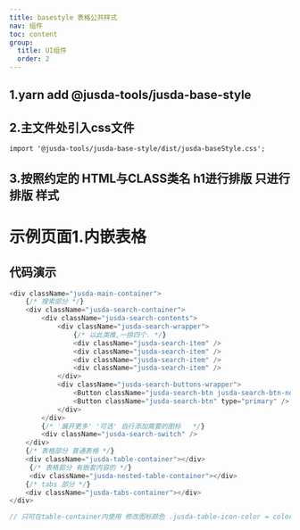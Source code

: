 ```yaml
---
title: basestyle 表格公共样式
nav: 组件
toc: content
group: 
  title: UI组件
  order: 2
---
```

## 1.yarn add @jusda-tools/jusda-base-style

## 2.主文件处引入css文件

`import '@jusda-tools/jusda-base-style/dist/jusda-baseStyle.css';`

## 3.按照约定的 HTML与CLASS类名  h1进行排版  只进行排版 样式

# 示例页面1.内嵌表格

## 代码演示

<code iframe="600" src="../../demo/jusda-base-style/nested.jsx"></code>

```javascript
<div className="jusda-main-container">
    {/* 搜索部分 */}
    <div className="jusda-search-container">
        <div className="jusda-search-contents">
            <div className="jusda-search-wrapper">
                {/* 以此类推,一排四个. */}
                <div className="jusda-search-item" />
                <div className="jusda-search-item" />
                <div className="jusda-search-item" />
                <div className="jusda-search-item" />
            </div>
            <div className="jusda-search-buttons-wrapper">
                <Button className="jusda-search-btn jusda-search-btn-normal" />
                <Button className="jusda-search-btn" type="primary" />
            </div>
        </div>
        {/* '展开更多' '可选' 自行添加需要的图标   */}
        <div className="jusda-search-switch" />
    </div>
    {/* 表格部分 普通表格 */}
    <div className="jusda-table-container"></div>
     {/* 表格部分 有嵌套内容的 */}
     <div className="jusda-nested-table-container"></div>
    {/* tabs 部分 */}
    <div className="jusda-tabs-container"></div>
</div>

// 只可在table-container内使用 修改图标颜色 .jusda-table-icon-color = color: #ea9000;
